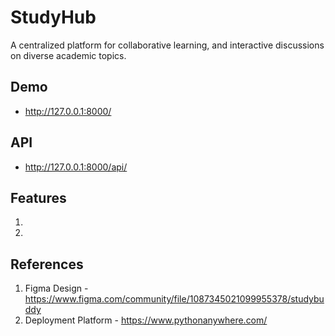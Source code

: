 # StudyHub

A centralized platform for collaborative learning, and interactive discussions on diverse academic topics.

## Demo

- http://127.0.0.1:8000/

## API

- http://127.0.0.1:8000/api/


## Features

1. 
2. 


## References

1. Figma Design - https://www.figma.com/community/file/1087345021099955378/studybuddy
2. Deployment Platform - https://www.pythonanywhere.com/